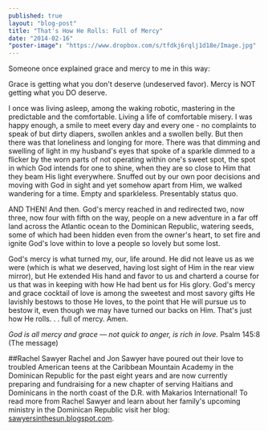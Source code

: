 ```yaml
---
published: true
layout: "blog-post"
title: "That's How He Rolls: Full of Mercy"
date: "2014-02-16"
"poster-image": "https://www.dropbox.com/s/tfdkj6rqlj1d18e/Image.jpg"
---
```


Someone once explained grace and mercy to me in this way:

Grace is getting what you don't deserve (undeserved favor).  Mercy is NOT getting what you DO deserve.  

I once was living asleep, among the waking robotic, mastering in the predictable and the comfortable.  Living a life of comfortable misery.  I was happy enough, a smile to meet every day and every one - no complaints to speak of but dirty diapers, swollen ankles and a swollen belly. But then there was that loneliness and longing for more.  There was that dimming and swelling of light in my husband's eyes that spoke of a sparkle dimmed to a flicker by the worn parts of not operating within one's sweet spot, the spot in which God intends for one to shine, when they are so close to Him that they beam His light everywhere.  Snuffed out by our own poor decisions and moving with God in sight and yet somehow apart from Him, we walked wandering for a time. Empty and sparkleless. Presentably status quo.

AND THEN! And then.  God's mercy reached in and redirected two, now three, now four with fifth on the way,  people on a new adventure in a far off land across the Atlantic ocean to the Dominican Republic, watering seeds, some of which had been hidden even from the owner's heart, to set fire and ignite God's love within to love a people so lovely but some lost.  

God's mercy is what turned my, our, life around.  He did not leave us as we were (which is what we deserved, having lost sight of Him in the rear view mirror), but He extended His hand and favor to us and charterd a course for us that was in keeping with how He had bent us for His glory.  God's mercy and grace cocktail of love is among the sweetest and most savory gifts He lavishly bestows to those He loves, to the point that He will pursue us to bestow it, even though we may have turned our backs on Him.  That's just how He rolls. . . full of mercy. Amen.  

*God is all mercy and grace — not quick to anger, is rich in love.* 
Psalm 145:8 (The message)

##Rachel Sawyer
Rachel and Jon Sawyer have poured out their love to troubled American teens at the Caribbean Mountain Academy in the Dominican Republic for the past eight years and are now currently preparing and fundraising for a new chapter of serving Haitians and Dominicans in the north coast of the D.R. with Makarios International!  To read more from Rachel Sawyer and learn about her family's upcoming ministry in the Dominican Republic visit her blog: <a href="http://sawyersinthesun.blogspot.com" target="_blank">sawyersinthesun.blogspot.com</a>.
